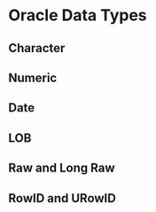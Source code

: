 # Oracle Data Types

## Character

## Numeric

## Date

## LOB

## Raw and Long Raw

## RowID and URowID
